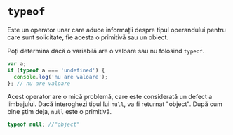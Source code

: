 # `typeof`

Este un operator unar care aduce informații despre tipul operandului pentru care sunt solicitate, fie acesta o primitivă sau un obiect.

Poți determina dacă o variabilă are o valoare sau nu folosind `typeof`.

```javascript
var a;
if (typeof a === 'undefined') {
  console.log('nu are valoare');
}; // nu are valoare
```

Acest operator are o mică problemă, care este considerată un defect a limbajului. Dacă interoghezi tipul lui `null`, va fi returnat "object". După cum bine știm deja, `null` este o primitivă.

```javascript
typeof null; //"object"
```
